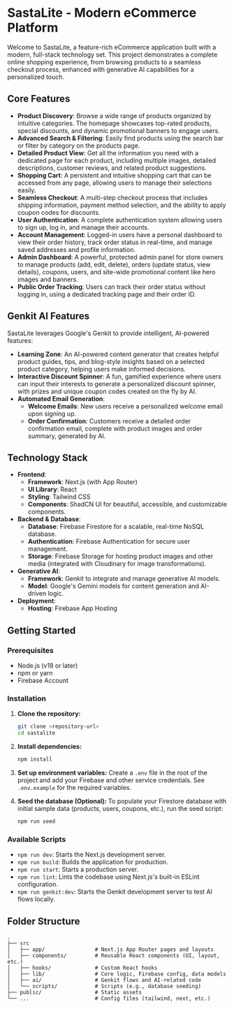 
# SastaLite - Modern eCommerce Platform

Welcome to SastaLite, a feature-rich eCommerce application built with a modern, full-stack technology set. This project demonstrates a complete online shopping experience, from browsing products to a seamless checkout process, enhanced with generative AI capabilities for a personalized touch.

## Core Features

-   **Product Discovery**: Browse a wide range of products organized by intuitive categories. The homepage showcases top-rated products, special discounts, and dynamic promotional banners to engage users.
-   **Advanced Search & Filtering**: Easily find products using the search bar or filter by category on the products page.
-   **Detailed Product View**: Get all the information you need with a dedicated page for each product, including multiple images, detailed descriptions, customer reviews, and related product suggestions.
-   **Shopping Cart**: A persistent and intuitive shopping cart that can be accessed from any page, allowing users to manage their selections easily.
-   **Seamless Checkout**: A multi-step checkout process that includes shipping information, payment method selection, and the ability to apply coupon codes for discounts.
-   **User Authentication**: A complete authentication system allowing users to sign up, log in, and manage their accounts.
-   **Account Management**: Logged-in users have a personal dashboard to view their order history, track order status in real-time, and manage saved addresses and profile information.
-   **Admin Dashboard**: A powerful, protected admin panel for store owners to manage products (add, edit, delete), orders (update status, view details), coupons, users, and site-wide promotional content like hero images and banners.
-   **Public Order Tracking**: Users can track their order status without logging in, using a dedicated tracking page and their order ID.

## Genkit AI Features

SastaLite leverages Google's Genkit to provide intelligent, AI-powered features:

-   **Learning Zone**: An AI-powered content generator that creates helpful product guides, tips, and blog-style insights based on a selected product category, helping users make informed decisions.
-   **Interactive Discount Spinner**: A fun, gamified experience where users can input their interests to generate a personalized discount spinner, with prizes and unique coupon codes created on the fly by AI.
-   **Automated Email Generation**:
    -   **Welcome Emails**: New users receive a personalized welcome email upon signing up.
    -   **Order Confirmation**: Customers receive a detailed order confirmation email, complete with product images and order summary, generated by AI.

## Technology Stack

-   **Frontend**:
    -   **Framework**: Next.js (with App Router)
    -   **UI Library**: React
    -   **Styling**: Tailwind CSS
    -   **Components**: ShadCN UI for beautiful, accessible, and customizable components.
-   **Backend & Database**:
    -   **Database**: Firebase Firestore for a scalable, real-time NoSQL database.
    -   **Authentication**: Firebase Authentication for secure user management.
    -   **Storage**: Firebase Storage for hosting product images and other media (integrated with Cloudinary for image transformations).
-   **Generative AI**:
    -   **Framework**: Genkit to integrate and manage generative AI models.
    -   **Model**: Google's Gemini models for content generation and AI-driven logic.
-   **Deployment**:
    -   **Hosting**: Firebase App Hosting

## Getting Started

### Prerequisites

-   Node.js (v18 or later)
-   npm or yarn
-   Firebase Account

### Installation

1.  **Clone the repository:**
    ```bash
    git clone <repository-url>
    cd sastalite
    ```

2.  **Install dependencies:**
    ```bash
    npm install
    ```

3.  **Set up environment variables:**
    Create a `.env` file in the root of the project and add your Firebase and other service credentials. See `.env.example` for the required variables.

4.  **Seed the database (Optional):**
    To populate your Firestore database with initial sample data (products, users, coupons, etc.), run the seed script:
    ```bash
    npm run seed
    ```

### Available Scripts

-   `npm run dev`: Starts the Next.js development server.
-   `npm run build`: Builds the application for production.
-   `npm run start`: Starts a production server.
-   `npm run lint`: Lints the codebase using Next.js's built-in ESLint configuration.
-   `npm run genkit:dev`: Starts the Genkit development server to test AI flows locally.

## Folder Structure

```
.
├── src
│   ├── app/                # Next.js App Router pages and layouts
│   ├── components/         # Reusable React components (UI, layout, etc.)
│   ├── hooks/              # Custom React hooks
│   ├── lib/                # Core logic, Firebase config, data models
│   ├── ai/                 # Genkit flows and AI-related code
│   └── scripts/            # Scripts (e.g., database seeding)
├── public/                 # Static assets
└── ...                     # Config files (tailwind, next, etc.)
```

